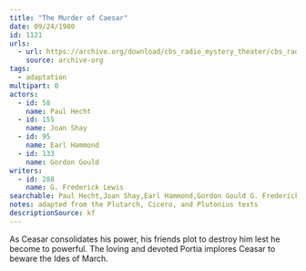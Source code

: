 ```yaml
---
title: "The Murder of Caesar"
date: 09/24/1980
id: 1121
urls: 
  - url: https://archive.org/download/cbs_radio_mystery_theater/cbs_radio_mystery_theater-1101-1150.zip/cbs_radio_mystery_theater-1101-1150%2Fcbsrmt_1121_the_murder_of_caesar.mp3
    source: archive-org
tags: 
  - adaptation
multipart: 0
actors:  
  - id: 58
    name: Paul Hecht  
  - id: 155
    name: Joan Shay  
  - id: 95
    name: Earl Hammond  
  - id: 133
    name: Gordon Gould
writers:  
  - id: 288
    name: G. Frederick Lewis
searchable: Paul Hecht,Joan Shay,Earl Hammond,Gordon Gould G. Frederick Lewis
notes: adapted from the Plutarch, Cicero, and Plutonius texts
descriptionSource: kf
---
```

As Ceasar consolidates his power, his friends plot to destroy him lest he become to powerful. The loving and devoted Portia implores Ceasar to beware the Ides of March.